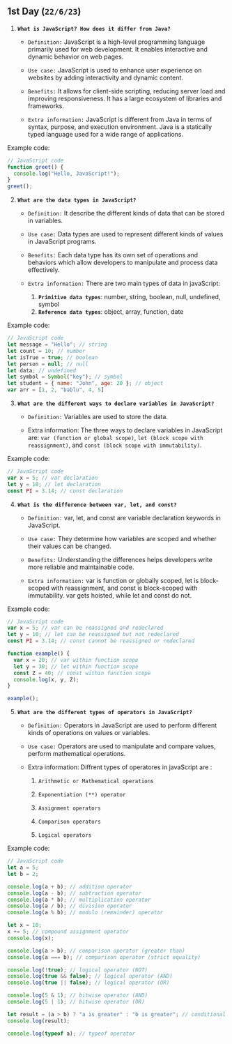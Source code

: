 ## 1st Day (**`22/6/23`**)

1. **`What is JavaScript? How does it differ from Java?`**

   - `Definition:` JavaScript is a high-level programming language primarily used for web development. It enables interactive and dynamic behavior on web pages.

   - `Use case:` JavaScript is used to enhance user experience on websites by adding interactivity and dynamic content.

   - `Benefits:` It allows for client-side scripting, reducing server load and improving responsiveness. It has a large ecosystem of libraries and frameworks.

   - `Extra information:` JavaScript is different from Java in terms of syntax, purpose, and execution environment. Java is a statically typed language used for a wide range of applications.

Example code:
```javascript
// JavaScript code
function greet() {
  console.log("Hello, JavaScript!");
}
greet();
```

2. **`What are the data types in JavaScript?`**

   - `Definition:` It describe the different kinds of data that can be stored in variables.

   - `Use case:` Data types are used to represent different kinds of values in JavaScript programs.

   - `Benefits:` Each data type has its own set of operations and behaviors which allow developers to manipulate and process data effectively.

   - `Extra information:` There are two main types of data in javaScript:

      1. **`Primitive data types`**: number, string, boolean, null, undefined, symbol
      1. **`Reference data types`**: object, array, function, date

Example code:
```javascript
// JavaScript code
let message = "Hello"; // string
let count = 10; // number
let isTrue = true; // boolean
let person = null; // null
let data; // undefined
let symbol = Symbol("key"); // symbol
let student = { name: "John", age: 20 }; // object
var arr = [1, 2, "bablu", 4, 5]
```

3. **`What are the different ways to declare variables in JavaScript?`**

   - `Definition:` Variables are used to store the data.

   - Extra information: The three ways to declare variables in JavaScript are: `var (function or global scope)`, `let (block scope with reassignment)`, and `const (block scope with immutability)`.

Example code:
```javascript
// JavaScript code
var x = 5; // var declaration
let y = 10; // let declaration
const PI = 3.14; // const declaration
```

4. **`What is the difference between var, let, and const?`**

   - `Definition:` var, let, and const are variable declaration keywords in JavaScript.

   - `Use case:` They determine how variables are scoped and whether their values can be changed.

   - `Benefits:` Understanding the differences helps developers write more reliable and maintainable code.

   - `Extra information:` var is function or globally scoped, let is block-scoped with reassignment, and const is block-scoped with immutability. var gets hoisted, while let and const do not.

Example code:
```javascript
// JavaScript code
var x = 5; // var can be reassigned and redeclared
let y = 10; // let can be reassigned but not redeclared
const PI = 3.14; // const cannot be reassigned or redeclared

function example() {
  var x = 20; // var within function scope
  let y = 30; // let within function scope
  const Z = 40; // const within function scope
  console.log(x, y, Z);
}

example();
```

5. **`What are the different types of operators in JavaScript?`**

   - `Definition:` Operators in JavaScript are used to perform different kinds of operations on values or variables.

   - `Use case:` Operators are used to manipulate and compare values, perform mathematical operations.

   - Extra information: Diffrent types of operatores in javaScript are : 

      1. `Arithmetic or Mathematical operations`

      2. `Exponentiation (**) operator`

      3. `Assignment operators`

      4. `Comparison operators`

      5. `Logical operators`

Example code:
```javascript
// JavaScript code
let a = 5;
let b = 2;

console.log(a + b); // addition operator
console.log(a - b); // subtraction operator
console.log(a * b); // multiplication operator
console.log(a / b); // division operator
console.log(a % b); // modulo (remainder) operator

let x = 10;
x += 5; // compound assignment operator
console.log(x);

console.log(a > b); // comparison operator (greater than)
console.log(a === b); // comparison operator (strict equality)

console.log(!true); // logical operator (NOT)
console.log(true && false); // logical operator (AND)
console.log(true || false); // logical operator (OR)

console.log(5 & 1); // bitwise operator (AND)
console.log(5 | 1); // bitwise operator (OR)

let result = (a > b) ? "a is greater" : "b is greater"; // conditional (ternary) operator
console.log(result);

console.log(typeof a); // typeof operator
```